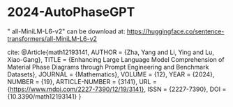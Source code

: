 # 2024-AutoPhaseGPT

" all-MiniLM-L6-v2" can be download at: https://huggingface.co/sentence-transformers/all-MiniLM-L6-v2

cite:
@Article{math12193141,
AUTHOR = {Zha, Yang and Li, Ying and Lu, Xiao-Gang},
TITLE = {Enhancing Large Language Model Comprehension of Material Phase Diagrams through Prompt Engineering and Benchmark Datasets},
JOURNAL = {Mathematics},
VOLUME = {12},
YEAR = {2024},
NUMBER = {19},
ARTICLE-NUMBER = {3141},
URL = {https://www.mdpi.com/2227-7390/12/19/3141},
ISSN = {2227-7390},
DOI = {10.3390/math12193141}
}



